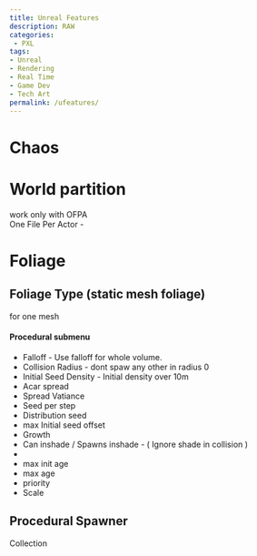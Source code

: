 ```yaml
---
title: Unreal Features
description: RAW
categories:
 - PXL
tags:
- Unreal
- Rendering
- Real Time
- Game Dev
- Tech Art
permalink: /ufeatures/
---
```




# Chaos



# World partition
 work only with OFPA   
One File Per Actor -


# Foliage


## Foliage Type  (static mesh foliage)
for one mesh

#### Procedural submenu
- Falloff - Use falloff for whole volume. 
- Collision Radius - dont spaw any other in radius 0
- Initial Seed Density - Initial density over 10m
 - Acar spread
 - Spread Vatiance
 - Seed per step
 - Distribution seed
 - max Initial seed offset
- Growth
 - Can inshade / Spawns inshade - ( Ignore shade in collision )
 -
 - max init age
 - max age
 - priority
 - Scale



## Procedural Spawner

Collection
